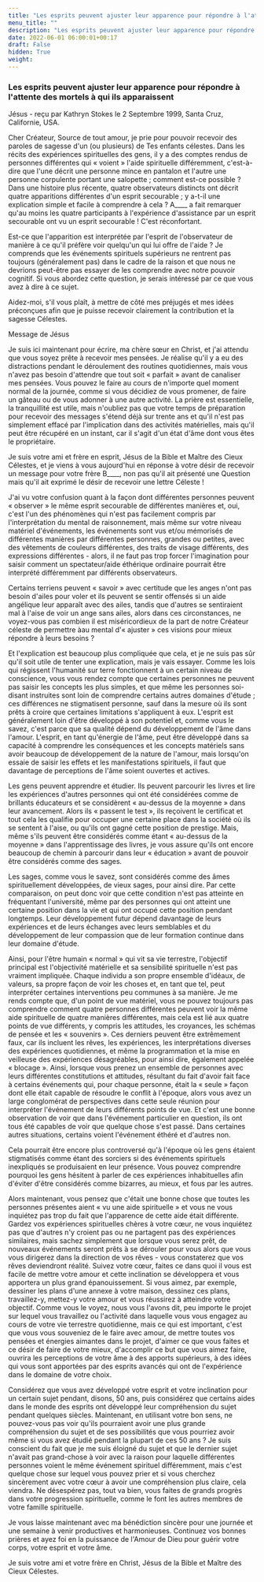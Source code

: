 ```yaml
---
title: "Les esprits peuvent ajuster leur apparence pour répondre à l'attente des mortels à qui ils apparaissent"
menu_title: ""
description: "Les esprits peuvent ajuster leur apparence pour répondre à l'attente des mortels à qui ils apparaissent"
date: 2022-06-01 06:00:01+00:17
draft: False
hidden: True
weight:
---
```

### Les esprits peuvent ajuster leur apparence pour répondre à l'attente des mortels à qui ils apparaissent

Jésus - reçu par Kathryn Stokes le 2 Septembre 1999, Santa Cruz, Californie, USA.

Cher Créateur, Source de tout amour, je prie pour pouvoir recevoir des paroles de sagesse d'un (ou plusieurs) de Tes enfants célestes. Dans les récits des expériences spirituelles des gens, il y a des comptes rendus de personnes différentes qui « voient » l'aide spirituelle différemment, c'est-à-dire que l'une décrit une personne mince en pantalon et l'autre une personne corpulente portant une salopette ; comment est-ce possible ? Dans une histoire plus récente, quatre observateurs distincts ont décrit quatre apparitions différentes d'un esprit secourable ; y a-t-il une explication simple et facile à comprendre à cela ? A____ a fait remarquer qu'au moins les quatre participants à l'expérience d'assistance par un esprit secourable ont vu un esprit secourable ! C'est réconfortant.

Est-ce que l'apparition est interprétée par l'esprit de l'observateur de manière à ce qu'il préfère voir quelqu'un qui lui offre de l'aide ? Je comprends que les événements spirituels supérieurs ne rentrent pas toujours (généralement pas) dans le cadre de la raison et que nous ne devrions peut-être pas essayer de les comprendre avec notre pouvoir cognitif. Si vous abordez cette question, je serais intéressé par ce que vous avez à dire à ce sujet.

Aidez-moi, s'il vous plaît, à mettre de côté mes préjugés et mes idées préconçues afin que je puisse recevoir clairement la contribution et la sagesse Célestes.

Message de Jésus

Je suis ici maintenant pour écrire, ma chère sœur en Christ, et j'ai attendu que vous soyez prête à recevoir mes pensées. Je réalise qu'il y a eu des distractions pendant le déroulement des routines quotidiennes, mais vous n'avez pas besoin d'attendre que tout soit « parfait » avant de canaliser mes pensées. Vous pouvez le faire au cours de n'importe quel moment normal de la journée, comme si vous décidiez de vous promener, de faire un gâteau ou de vous adonner à une autre activité. La prière est essentielle, la tranquillité est utile, mais n'oubliez pas que votre temps de préparation pour recevoir des messages s'étend déjà sur trente ans et qu'il n'est pas simplement effacé par l'implication dans des activités matérielles, mais qu'il peut être récupéré en un instant, car il s'agit d'un état d'âme dont vous êtes le propriétaire.

Je suis votre ami et frère en esprit, Jésus de la Bible et Maître des Cieux Célestes, et je viens à vous aujourd'hui en réponse à votre désir de recevoir un message pour votre frère B____, non pas qu'il ait présenté une Question mais qu'il ait exprimé le désir de recevoir une lettre Céleste !

J'ai vu votre confusion quant à la façon dont différentes personnes peuvent « observer » le même esprit secourable de différentes manières et, oui, c'est l'un des phénomènes qui n'est pas facilement compris par l'interprétation du mental de raisonnement, mais même sur votre niveau matériel d'événements, les événements sont vus et/ou mémorisés de différentes manières par différentes personnes, grandes ou petites, avec des vêtements de couleurs différentes, des traits de visage différents, des expressions différentes - alors, il ne faut pas trop forcer l'imagination pour saisir comment un spectateur/aide éthérique ordinaire pourrait être interprété différemment par différents observateurs.

Certains terriens peuvent « savoir » avec certitude que les anges n'ont pas besoin d'ailes pour voler et ils peuvent se sentir offensés si un aide angélique leur apparaît avec des ailes, tandis que d'autres se sentiraient mal à l'aise de voir un ange sans ailes, alors dans ces circonstances, ne voyez-vous pas combien il est miséricordieux de la part de notre Créateur céleste de permettre àau mental d'« ajuster » ces visions pour mieux répondre à leurs besoins ?

Et l'explication est beaucoup plus compliquée que cela, et je ne suis pas sûr qu'il soit utile de tenter une explication, mais je vais essayer. Comme les lois qui régissent l'humanité sur terre fonctionnent à un certain niveau de conscience, vous vous rendez compte que certaines personnes ne peuvent pas saisir les concepts les plus simples, et que même les personnes soi-disant instruites sont loin de comprendre certains autres domaines d'étude ; ces différences ne stigmatisent personne, sauf dans la mesure où ils sont prêts à croire que certaines limitations s'appliquent à eux. L'esprit est généralement loin d'être développé à son potentiel et, comme vous le savez, c'est parce que sa qualité dépend du développement de l'âme dans l'amour. L'esprit, en tant qu'énergie de l'âme, peut être développé dans sa capacité à comprendre les conséquences et les concepts matériels sans avoir beaucoup de développement de la nature de l'amour, mais lorsqu'on essaie de saisir les effets et les manifestations spirituels, il faut que davantage de perceptions de l'âme soient ouvertes et actives.

Les gens peuvent apprendre et étudier. Ils peuvent parcourir les livres et lire les expériences d'autres personnes qui ont été considérées comme de brillants éducateurs et se considèrent « au-dessus de la moyenne » dans leur avancement. Alors ils « passent le test », ils reçoivent le certificat et tout cela les qualifie pour occuper une certaine place dans la société où ils se sentent à l'aise, ou qu'ils ont gagné cette position de prestige. Mais, même s'ils peuvent être considérés comme étant « au-dessus de la moyenne » dans l'apprentissage des livres, je vous assure qu'ils ont encore beaucoup de chemin à parcourir dans leur « éducation » avant de pouvoir être considérés comme des sages.

Les sages, comme vous le savez, sont considérés comme des âmes spirituellement développées, de vieux sages, pour ainsi dire. Par cette comparaison, on peut donc voir que cette condition n'est pas atteinte en fréquentant l'université, même par des personnes qui ont atteint une certaine position dans la vie et qui ont occupé cette position pendant longtemps. Leur développement futur dépend davantage de leurs expériences et de leurs échanges avec leurs semblables et du développement de leur compassion que de leur formation continue dans leur domaine d'étude.

Ainsi, pour l'être humain « normal » qui vit sa vie terrestre, l'objectif principal est l'objectivité matérielle et sa sensibilité spirituelle n'est pas vraiment impliquée. Chaque individu a son propre ensemble d'idéaux, de valeurs, sa propre façon de voir les choses et, en tant que tel, peut interpréter certaines interventions peu communes à sa manière. Je me rends compte que, d'un point de vue matériel, vous ne pouvez toujours pas comprendre comment quatre personnes différentes peuvent voir la même aide spirituelle de quatre manières différentes, mais cela est lié aux quatre points de vue différents, y compris les attitudes, les croyances, les schémas de pensée et les « souvenirs ». Ces derniers peuvent être extrêmement faux, car ils incluent les rêves, les expériences, les interprétations diverses des expériences quotidiennes, et même la programmation et la mise en veilleuse des expériences désagréables, pour ainsi dire, également appelée « blocage ». Ainsi, lorsque vous prenez un ensemble de personnes avec leurs différentes constitutions et attitudes, résultant du fait d'avoir fait face à certains événements qui, pour chaque personne, était la « seule » façon dont elle était capable de résoudre le conflit à l'époque, alors vous avez un large conglomérat de perspectives dans cette seule réunion pour interpréter l'événement de leurs différents points de vue. Et c'est une bonne observation de voir que dans l'événement particulier en question, ils ont tous été capables de voir que quelque chose s'est passé. Dans certaines autres situations, certains voient l'événement éthéré et d'autres non.

Cela pourrait être encore plus controversé qu'à l'époque où les gens étaient stigmatisés comme étant des sorciers si des événements spirituels inexpliqués se produisaient en leur présence. Vous pouvez comprendre pourquoi les gens hésitent à parler de ces expériences inhabituelles afin d'éviter d'être considérés comme bizarres, au mieux, et fous par les autres.

Alors maintenant, vous pensez que c'était une bonne chose que toutes les personnes présentes aient « vu une aide spirituelle » et vous ne vous inquiétez pas trop du fait que l'apparence de cette aide était différente. Gardez vos expériences spirituelles chères à votre cœur, ne vous inquiétez pas que d'autres n'y croient pas ou ne partagent pas des expériences similaires, mais sachez simplement que lorsque vous serez prêt, de nouveaux événements seront prêts à se dérouler pour vous alors que vous vous dirigerez dans la direction de vos rêves - vous constaterez que vos rêves deviendront réalité. Suivez votre cœur, faites ce dans quoi il vous est facile de mettre votre amour et cette inclination se développera et vous apportera un plus grand épanouissement. Si vous aimez, par exemple, dessiner les plans d'une annexe à votre maison, dessinez ces plans, travaillez-y, mettez-y votre amour et vous réussirez à atteindre votre objectif. Comme vous le voyez, nous vous l'avons dit, peu importe le projet sur lequel vous travaillez ou l'activité dans laquelle vous vous engagez au cours de votre vie terrestre quotidienne, mais ce qui est important, c'est que vous vous souveniez de le faire avec amour, de mettre toutes vos pensées et énergies aimantes dans le projet, d'aimer ce que vous faites et ce désir de faire de votre mieux, d'accomplir ce but que vous aimez faire, ouvrira les perceptions de votre âme à des apports supérieurs, à des idées qui vous sont apportées par des esprits avancés qui ont de l'expérience dans le domaine de votre choix.

Considérez que vous avez développé votre esprit et votre inclination pour un certain sujet pendant, disons, 50 ans, puis considérez que certains aides dans le monde des esprits ont développé leur compréhension du sujet pendant quelques siècles. Maintenant, en utilisant votre bon sens, ne pouvez-vous pas voir qu'ils pourraient avoir une plus grande compréhension du sujet et de ses possibilités que vous pourriez avoir même si vous avez étudié pendant la plupart de ces 50 ans ? Je suis conscient du fait que je me suis éloigné du sujet et que le dernier sujet n'avait pas grand-chose à voir avec la raison pour laquelle différentes personnes voient le même événement spirituel différemment, mais c'est quelque chose sur lequel vous pouvez prier et si vous cherchez sincèrement avec votre cœur à avoir une compréhension plus claire, cela viendra. Ne désespérez pas, tout va bien, vous faites de grands progrès dans votre progression spirituelle, comme le font les autres membres de votre famille spirituelle.

Je vous laisse maintenant avec ma bénédiction sincère pour une journée et une semaine à venir productives et harmonieuses. Continuez vos bonnes prières et ayez foi en la puissance de l'Amour de Dieu pour guérir votre corps, votre esprit et votre âme.

Je suis votre ami et votre frère en Christ, Jésus de la Bible et Maître des Cieux Célestes.
